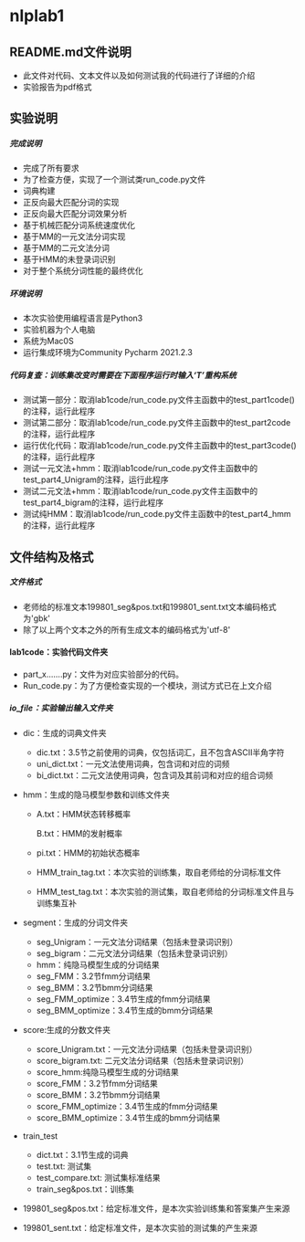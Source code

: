 # nlplab1
## README.md文件说明
- 此文件对代码、文本文件以及如何测试我的代码进行了详细的介绍
- 实验报告为pdf格式
## 实验说明
##### 完成说明
- 完成了所有要求
- 为了检查方便，实现了一个测试类run_code.py文件
- 词典构建
- 正反向最大匹配分词的实现
- 正反向最大匹配分词效果分析
- 基于机械匹配分词系统速度优化
- 基于MM的一元文法分词实现
- 基于MM的二元文法分词
- 基于HMM的未登录词识别
- 对于整个系统分词性能的最终优化
##### 环境说明
- 本次实验使用编程语言是Python3
- 实验机器为个人电脑
- 系统为Mac0S
- 运行集成环境为Community Pycharm 2021.2.3
##### 代码复查：训练集改变时需要在下面程序运行时输入‘T’重构系统
- 测试第一部分：取消lab1code/run_code.py文件主函数中的test_part1code()的注释，运行此程序
- 测试第二部分：取消lab1code/run_code.py文件主函数中的test_part2code的注释，运行此程序
- 运行优化代码：取消lab1code/run_code.py文件主函数中的test_part3code()的注释，运行此程序
- 测试一元文法+hmm：取消lab1code/run_code.py文件主函数中的test_part4_Unigram的注释，运行此程序
- 测试二元文法+hmm：取消lab1code/run_code.py文件主函数中的test_part4_bigram的注释，运行此程序
- 测试纯HMM：取消lab1code/run_code.py文件主函数中的test_part4_hmm的注释，运行此程序
## 文件结构及格式
##### 文件格式
- 老师给的标准文本199801_seg&pos.txt和199801_sent.txt文本编码格式为'gbk'
- 除了以上两个文本之外的所有生成文本的编码格式为'utf-8'
#### lab1code：实验代码文件夹
- part_x…….py：文件为对应实验部分的代码。
- Run_code.py：为了方便检查实现的一个模块，测试方式已在上文介绍
##### io_file：实验输出输入文件夹
- dic：生成的词典文件夹
    - dic.txt：3.5节之前使用的词典，仅包括词汇，且不包含ASCII半角字符
    - uni_dict.txt：一元文法使用词典，包含词和对应的词频
    - bi_dict.txt：二元文法使用词典，包含词及其前词和对应的组合词频
    
- hmm：生成的隐马模型参数和训练文件夹
	- A.txt：HMM状态转移概率
	
	  B.txt：HMM的发射概率
	
	- pi.txt：HMM的初始状态概率
	
	- HMM_train_tag.txt：本次实验的训练集，取自老师给的分词标准文件
	
	- HMM_test_tag.txt：本次实验的测试集，取自老师给的分词标准文件且与训练集互补
	
- segment：生成的分词文件夹
	- seg_Unigram：一元文法分词结果（包括未登录词识别）
	- seg_bigram：二元文法分词结果（包括未登录词识别）
	- hmm：纯隐马模型生成的分词结果
	- seg_FMM：3.2节fmm分词结果
	- seg_BMM：3.2节bmm分词结果
	- seg_FMM_optimize：3.4节生成的fmm分词结果
	- seg_BMM_optimize：3.4节生成的bmm分词结果
	
- score:生成的分数文件夹

    - score_Unigram.txt：一元文法分词结果（包括未登录词识别）
    - score_bigram.txt: 二元文法分词结果（包括未登录词识别）
    - score_hmm:纯隐马模型生成的分词结果
    - score_FMM：3.2节fmm分词结果
    - score_BMM：3.2节bmm分词结果
    - score_FMM_optimize：3.4节生成的fmm分词结果
    - score_BMM_optimize：3.4节生成的bmm分词结果

- train_test

    - dict.txt：3.1节生成的词典
    - test.txt:  测试集
    - test_compare.txt: 测试集标准结果
    - train_seg&pos.txt：训练集

- 199801_seg&pos.txt：给定标准文件，是本次实验训练集和答案集产生来源

- 199801_sent.txt：给定标准文件，是本次实验的测试集的产生来源

    